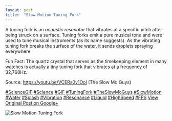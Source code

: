 ```yaml
---
layout: post
title:  "Slow Motion Tuning Fork"
---
```


A tuning fork is an _acoustic resonator_ that vibrates at a specific pitch after being struck on a surface. Tuning forks emit a pure musical tone and were used to tune musical instruments (as its name suggests). As the vibrating tuning fork breaks the surface of the water, it sends droplets spraying everywhere.  
  
Fun Fact: The quartz crystal that serves as the timekeeping element in many watches is actually a tiny tuning fork that vibrates at a frequency of 32,768Hz.  
  
Source: <https://youtu.be/VCERs0v1OoI> (The Slow Mo Guys)  
  
[#ScienceGIF](https://plus.google.com/s/%23ScienceGIF/posts) [#Science](https://plus.google.com/s/%23Science/posts) [#GIF](https://plus.google.com/s/%23GIF/posts) [#TuningFork](https://plus.google.com/s/%23TuningFork/posts) [#TheSlowMoGuys](https://plus.google.com/s/%23TheSlowMoGuys/posts) [#SlowMotion](https://plus.google.com/s/%23SlowMotion/posts) [#Water](https://plus.google.com/s/%23Water/posts) [#Splash](https://plus.google.com/s/%23Splash/posts) [#Vibration](https://plus.google.com/s/%23Vibration/posts) [#Resonance](https://plus.google.com/s/%23Resonance/posts) [#Liquid](https://plus.google.com/s/%23Liquid/posts) [#HighSpeed](https://plus.google.com/s/%23HighSpeed/posts) [#FPS](https://plus.google.com/s/%23FPS/posts)
[View Original Post on Google+](https://plus.google.com/+ColinSullender/posts/RCPZp7o7fuA)

![Slow Motion Tuning Fork](https://i.imgur.com/lyjoltH.gif)
